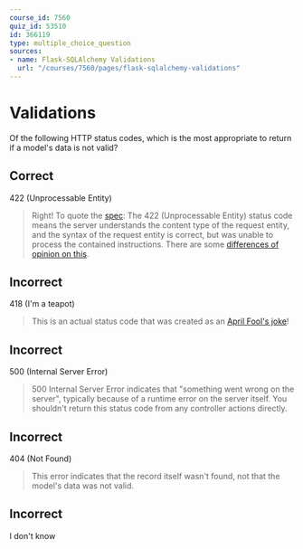 ```yaml
---
course_id: 7560
quiz_id: 53510
id: 366119
type: multiple_choice_question
sources:
- name: Flask-SQLAlchemy Validations
  url: "/courses/7560/pages/flask-sqlalchemy-validations"
---
```


# Validations

Of the following HTTP status codes, which is the most appropriate to return if a
model's data is not valid?

## Correct

422 (Unprocessable Entity)

> Right! To quote the
> [spec](https://datatracker.ietf.org/doc/html/rfc4918#section-11.2): The 422
> (Unprocessable Entity) status code means the server understands the content
> type of the request entity, and the syntax of the request entity is correct,
> but was unable to process the contained instructions. There are some
> [differences of opinion on this](https://stackoverflow.com/a/20215807).

## Incorrect

418 (I'm a teapot)

> This is an actual status code that was created as an [April Fool's
> joke](https://developer.mozilla.org/en-US/docs/Web/HTTP/Status/418)!

## Incorrect

500 (Internal Server Error)

> 500 Internal Server Error indicates that "something went wrong on the server",
> typically because of a runtime error on the server itself. You shouldn't return
> this status code from any controller actions directly.

## Incorrect

404 (Not Found)

> This error indicates that the record itself wasn't found, not that the model's
> data was not valid.

## Incorrect

I don't know
